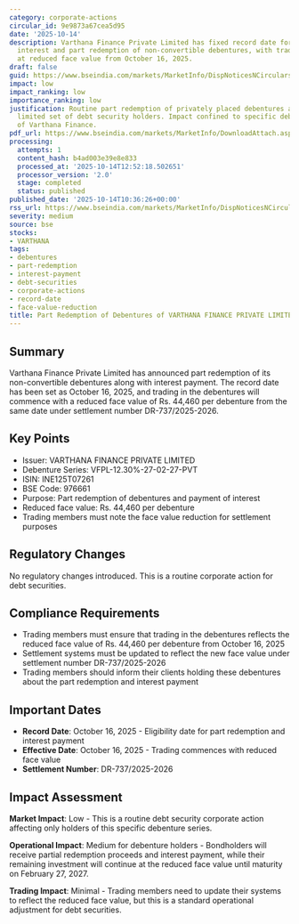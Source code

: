 ```yaml
---
category: corporate-actions
circular_id: 9e9873a67cea5d95
date: '2025-10-14'
description: Varthana Finance Private Limited has fixed record date for payment of
  interest and part redemption of non-convertible debentures, with trading to commence
  at reduced face value from October 16, 2025.
draft: false
guid: https://www.bseindia.com/markets/MarketInfo/DispNoticesNCirculars.aspx?Noticeid={E69C33FE-A870-47FE-8C48-5AD943733240}&noticeno=20251014-16&dt=10/14/2025&icount=16&totcount=34&flag=0
impact: low
impact_ranking: low
importance_ranking: low
justification: Routine part redemption of privately placed debentures affecting a
  limited set of debt security holders. Impact confined to specific debenture holders
  of Varthana Finance.
pdf_url: https://www.bseindia.com/markets/MarketInfo/DownloadAttach.aspx?id=20251014-16&attachedId=
processing:
  attempts: 1
  content_hash: b4ad003e39e8e833
  processed_at: '2025-10-14T12:52:18.502651'
  processor_version: '2.0'
  stage: completed
  status: published
published_date: '2025-10-14T10:36:26+00:00'
rss_url: https://www.bseindia.com/markets/MarketInfo/DispNoticesNCirculars.aspx?Noticeid={E69C33FE-A870-47FE-8C48-5AD943733240}&noticeno=20251014-16&dt=10/14/2025&icount=16&totcount=34&flag=0
severity: medium
source: bse
stocks:
- VARTHANA
tags:
- debentures
- part-redemption
- interest-payment
- debt-securities
- corporate-actions
- record-date
- face-value-reduction
title: Part Redemption of Debentures of VARTHANA FINANCE PRIVATE LIMITED
---
```


## Summary

Varthana Finance Private Limited has announced part redemption of its non-convertible debentures along with interest payment. The record date has been set as October 16, 2025, and trading in the debentures will commence with a reduced face value of Rs. 44,460 per debenture from the same date under settlement number DR-737/2025-2026.

## Key Points

- Issuer: VARTHANA FINANCE PRIVATE LIMITED
- Debenture Series: VFPL-12.30%-27-02-27-PVT
- ISIN: INE125T07261
- BSE Code: 976661
- Purpose: Part redemption of debentures and payment of interest
- Reduced face value: Rs. 44,460 per debenture
- Trading members must note the face value reduction for settlement purposes

## Regulatory Changes

No regulatory changes introduced. This is a routine corporate action for debt securities.

## Compliance Requirements

- Trading members must ensure that trading in the debentures reflects the reduced face value of Rs. 44,460 per debenture from October 16, 2025
- Settlement systems must be updated to reflect the new face value under settlement number DR-737/2025-2026
- Trading members should inform their clients holding these debentures about the part redemption and interest payment

## Important Dates

- **Record Date**: October 16, 2025 - Eligibility date for part redemption and interest payment
- **Effective Date**: October 16, 2025 - Trading commences with reduced face value
- **Settlement Number**: DR-737/2025-2026

## Impact Assessment

**Market Impact**: Low - This is a routine debt security corporate action affecting only holders of this specific debenture series.

**Operational Impact**: Medium for debenture holders - Bondholders will receive partial redemption proceeds and interest payment, while their remaining investment will continue at the reduced face value until maturity on February 27, 2027.

**Trading Impact**: Minimal - Trading members need to update their systems to reflect the reduced face value, but this is a standard operational adjustment for debt securities.